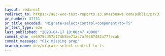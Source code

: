 ```yaml
---
layout: redirect
redirect_to: https://a8c-woo-test-reports.s3.amazonaws.com/public/pr/37751/e2e/index.html
pr_number: 37751
pr_title_encoded: "Migrate+select+control+component+to+TS"
pr_test_type: e2e
last_published: "2023-04-17 10:08:47 +0000"
commit_sha: ce6975cd57a174b5be71ac7af0487482a77fecab
commit_message: "Fix missing prop"
branch_name: dev/migrate-select-control-to-ts
---
```

